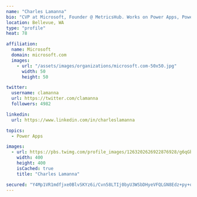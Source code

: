 ```yaml
---
name: "Charles Lamanna"
bio: "CVP at Microsoft, Founder @ MetricsHub. Works on Power Apps, Power Automate, Power Virtual Agent, Common Data Service and Dynamics 365."
location: Bellevue, WA
type: "profile"
heat: 78

affiliation:
  name: Microsoft
  domain: microsoft.com
  images:
    - url: "/assets/images/organizations/microsoft.com-50x50.jpg"
      width: 50
      height: 50

twitter:
  username: clamanna
  url: https://twitter.com/clamanna
  followers: 4982

linkedin:
  url: https://www.linkedin.com/in/charleslamanna

topics:
  - Power Apps

images:
  - url: https://pbs.twimg.com/profile_images/1263202626922876928/g6qGbHZ-_400x400.jpg
    width: 400
    height: 400
    isCached: true
    title: "Charles Lamanna"

secured: "Y4Mp1VR1mdfjxe0BlvSKYz6i/Cvn58LTIj0byU3WSbDHyeVFQLGN8Edz+py+oMt5GZf13IKC+2d7d5GIKq9z6TGd4kZGGRs2Tv6IVyKorAvfEyUnjoPlkApk/sEZ9bNKC/nECQI42jZqwEH6JiLoNWRqBA7nFoebSsV6+//LlW2df6llUldM74WTnvYFcvvcfmKvjF7kIOiVzTA+m/F343YnbRrHksWxqcebkO8x5MYNq71I/ij1jWeUF6WWq1mwY9vAKpmv43cp0x5yfzVEnSfYILq+cF/jkXiuWI3McmwPMAtDbFMKbm7O8y7yUnE3cJChZAj7HFenIA4L5QFieupqitY/D1YDnw42TdRsd6y4A0ZUFJi3W80RPkwknu4hzTr2xnkAQTUTDRePWWIxO7pmGb+nsKXpZU1lxI3HqyM=;3pGm/Au61SqYRYxZoxTOFA=="
---
```


